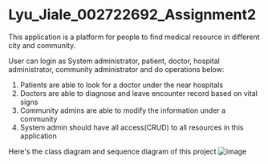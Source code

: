 # Lyu_Jiale_002722692_Assignment2

This application is a platform for people to find medical resource in different city and community.

User can login as System administrator, patient, doctor, hospital administrator, community administrator and do operations below:

1. Patients are able to look for a doctor under the near hospitals
2. Doctors are able to diagnose and leave encounter record based on vital signs
3. Community admins are able to modify the information under a community
4. System admin should have all access(CRUD) to all resources in this application

Here's the class diagram and sequence diagram of this project
![image](https://user-images.githubusercontent.com/113040940/198881959-012a15a4-3a1b-442d-8d88-cb7ff16ae2ce.png)
